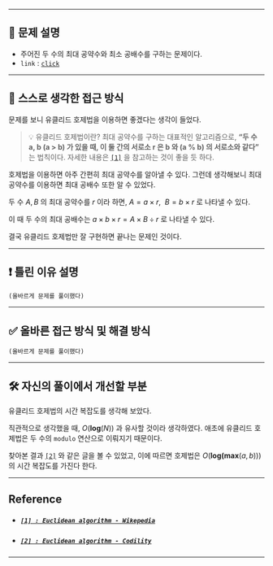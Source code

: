 
---

## 🔖 문제 설명

- 주어진 두 수의 최대 공약수와 최소 공배수를 구하는 문제이다.
- `link` : [`click`](https://www.acmicpc.net/problem/2609)

---

## 🍳 스스로 생각한 접근 방식

문제를 보니 유클리드 호제법을 이용하면 좋겠다는 생각이 들었다.

> 💡 유클리드 호제법이란?
    최대 공약수를 구하는 대표적인 알고리즘으로, **“두 수 a, b (a > b) 가 있을 때, 이 둘 간의 서로소 r 은 b 와 (a % b) 의 서로소와 같다”** 는 법칙이다.
    자세한 내용은 [`[1]`](#1--euclidean-algorithm---wikepedia) 을 참고하는 것이 좋을 듯 하다.

호제법을 이용하면 아주 간편히 최대 공약수를 알아낼 수 있다. 그런데 생각해보니 최대 공약수를 이용하면 최대 공배수 또한 알 수 있었다.

두 수 $A, B$ 의 최대 공약수를 $r$ 이라 하면, $A = a \times r, \ \ B = b \times r$ 로 나타낼 수 있다. 

이 때 두 수의 최대 공배수는 $a \times b \times r = A \times B \div r$ 로 나타낼 수 있다.

결국 유클리드 호제법만 잘 구현하면 끝나는 문제인 것이다.

---


## ❗ 틀린 이유 설명

`(올바르게 문제를 풀이했다)`

---


## ✅ 올바른 접근 방식 및 해결 방식

`(올바르게 문제를 풀이했다)`

---

## 🛠 자신의 풀이에서 개선할 부분

유클리드 호제법의 시간 복잡도를 생각해 보았다. 

직관적으로 생각했을 때, $O(\mathbf{log}(N))$ 과 유사할 것이라 생각하였다. 애초에 유클리드 호제법은 두 수의 `modulo` 연산으로 이뤄지기 때문이다.

찾아본 결과 [`[2]`](#2--euclidean-algorithm---codility) 와 같은 글을 볼 수 있었고, 이에 따르면 호제법은 $O(\mathbf{log(max}(a, b)))$ 의 시간 복잡도를 가진다 한다.

---

## Reference

- ##### [`[1] : Euclidean algorithm - Wikepedia`](https://en.wikipedia.org/wiki/Euclidean_algorithm)
- ##### [`[2] : Euclidean algorithm - Codility`](https://codility.com/media/train/10-Gcd.pdf)

---


